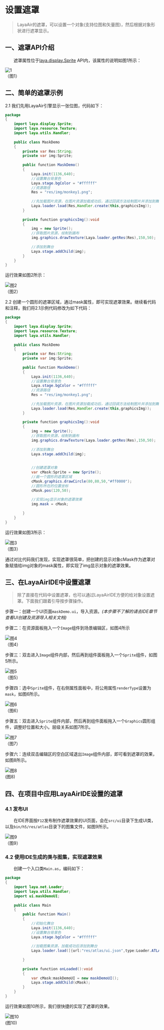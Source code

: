 # 设置遮罩

> LayaAir的遮罩，可以设置一个对象(支持位图和矢量图)，然后根据对象形状进行遮罩显示。 
>



## 一、遮罩API介绍

　　遮罩属性位于[laya.display.Sprite](http://layaair.ldc.layabox.com/api/index.html?category=Core&class=laya.display.Sprite#mask) API内，该属性的说明如图1所示：

![1](img/1.jpg)<br />（图1）



## 二、简单的遮罩示例

2.1 我们先用LayaAir引擎显示一张位图，代码如下：

```java
package
{
	import laya.display.Sprite;
	import laya.resource.Texture;
	import laya.utils.Handler;
	
	public class MaskDemo
	{
		private var Res:String;
		private var img:Sprite;
      
		public function MaskDemo()
		{
			Laya.init(1136,640);
			//设置舞台背景色
			Laya.stage.bgColor = "#ffffff"        
			//资源路径              
			Res = "res/img/monkey1.png";
			
			//先加载图片资源，在图片资源加载成功后，通过回调方法绘制图片并添加到舞台
			Laya.loader.load(Res,Handler.create(this,graphicsImg));          
		}
			
		private function graphicsImg():void
		{
			img = new Sprite();
			//获取图片资源，绘制到画布
			img.graphics.drawTexture(Laya.loader.getRes(Res),150,50);
			
			//添加到舞台
			Laya.stage.addChild(img);
		}	
	}
}
```

运行效果如图2所示：

![图2](img/2.jpg)<br />（图2）


2.2 创建一个圆形的遮罩区域，通过mask属性，即可实现遮罩效果。继续看代码和注释，我们将2.1示例代码修改为如下代码：

```java
package
{
	import laya.display.Sprite;
	import laya.resource.Texture;
	import laya.utils.Handler;
	
	public class MaskDemo
	{
		private var Res:String;
		private var img:Sprite;
		
		public function MaskDemo()
		{
			Laya.init(1136,640);
			//设置舞台背景色
			Laya.stage.bgColor = "#ffffff"      
			//资源路径
			Res = "res/img/monkey1.png";		
			
			//先加载图片资源，在图片资源加载成功后，通过回调方法绘制图片并添加到舞台
			Laya.loader.load(Res,Handler.create(this,graphicsImg));   
		}
		
		private function graphicsImg():void
		{
			img = new Sprite();
			//获取图片资源，绘制到画布
			img.graphics.drawTexture(Laya.loader.getRes(Res),150,50);
			
			//添加到舞台
			Laya.stage.addChild(img);
			
			
			//创建遮罩对象
			var cMask:Sprite = new Sprite();
			//画一个圆形的遮罩区域
			cMask.graphics.drawCircle(80,80,50,"#ff0000");
          	//圆形所在的位置坐标
			cMask.pos(120,50);
          
         	//实现img显示对象的遮罩效果
			img.mask = cMask;
			
		}
	}
}
```

运行效果如图3所示：

![图3](img/3.jpg) <br />（图3）

通过对比代码我们发现，实现遮罩很简单，把创建的显示对象cMask作为遮罩对象赋值给img对象的mask属性，即实现了img显示对象的遮罩效果。





## 三、在LayaAirIDE中设置遮罩

> 除了直接在代码中设置遮罩，也可以通过LayaAirIDE方便的给对象设置遮罩。下面我们跟着引导按步骤操作。

步骤一：创建一个UI页面`maskDemo.ui`，导入资源。*(本步骤不了解的请去IDE章节查看UI创建及资源导入相关文档)*



步骤二：在资源面板拖入一个`Image`组件到场景编辑区，如图4所示

![图4](img/4.jpg) <br /> （图4）



步骤三：双击进入`Image`组件内部，然后再到组件面板拖入一个`Sprite`组件，如图5所示。

![图5](img/5.jpg) <br /> （图5）





步骤四：选中`Sprite`组件，在右侧属性面板中，将公用属性`renderType`设置为`mask`，如图6所示。

![图6](img/6.jpg) <br /> （图6）



步骤五：双击进入`Sprite`组件内部，然后再到组件面板拖入一个`Graphics`圆形组件，调整好位置和大小。层级关系如图7所示。

![图7](img/7.jpg) <br /> （图7）



步骤六：连续双击编辑区的空白区域退出`Image`组件内部，即可看到遮罩的效果，如图8所示。

![图8](img/8.jpg) <br /> (图8)





## 四、在项目中应用LayaAirIDE设置的遮罩

### 4.1 发布UI

　　在IDE界面按`F12`发布制作遮罩效果的UI页面，会在`src/ui`目录下生成UI类，以及`bin/h5/res/atlas`目录下的图集文件，如图9所示。

![图9](img/9.jpg) <br />（图9）



### 4.2 使用IDE生成的类与图集，实现遮罩效果

　　创建一个入口类`Main.as`，编码如下：

```java
package
{
	import laya.net.Loader;
	import laya.utils.Handler;	
	import ui.maskDemoUI;
	
	public class Main
	{
		public function Main()
		{
			//初始化舞台
			Laya.init(1136,640);
			//设置舞台背景色
			Laya.stage.bgColor = "#ffffff"    
				
			//加载图集资源，加载成功后添加到舞台
			Laya.loader.load([{url:"res/atlas/ui.json",type:Loader.ATLAS}],Handler.create(this,onLoaded));
			
		}
		
		private function onLoaded():void
		{
			var cMask:maskDemoUI = new maskDemoUI();
			Laya.stage.addChild(cMask);
		}
	}
}
```

运行效果如图10所示，我们很快捷的实现了遮罩的效果。

![图10](img/10.jpg) <br /> (图10)

